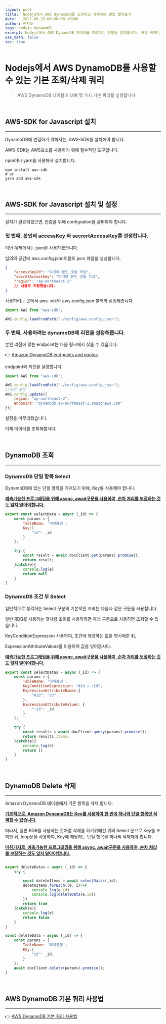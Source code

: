 ```yaml
---
layout: post
title:  Nodejs에서 AWS DynamoDB를 조회하고 삭제하는 방법 알아보기 
date:   2021-06-29 00:00:00 +0900
author: 전지호
tags: nodejs dynamoDB
excerpt: Nodejs에서 AWS DynamoDB 데이터를 조회하는 방법을 알아봅시다. 해당 예제는 aws-sdk for Javasript를 사용합니다.
use_math: false
toc: true
---
```



# Nodejs에서 AWS DynamoDB를 사용할 수 있는 기본 조회/삭제 쿼리

> AWS DynamoDB 테이블에 대해 몇 가지 기본 쿼리를 실행합니다.

<br/>

## AWS-SDK for Javascript 설치

<hr/>

DynamoDB에 연결하기 위해서는, AWS-SDK를 설치해야 합니다.

AWS-SDK는 AWS요소를 사용하기 위해 필수적인 도구입니다.

npm이나 yarn을 사용해서 설치합니다.

``` shell
npm install aws-sdk
# or
yarn add aws-sdk
```
<br/>

## AWS-SDK for Javascript 설치 및 설정

<hr/>

설치가 완료되었으면, 인증을 위해 configration을 살펴봐야 합니다.

### 첫 번째, 본인의 accessKey 와 secrertAccessKey를 설정합니다.

이번 예제에서는 json을 사용하겠습니다.

임의의 공간에 aws.config.json이름의 json 파일을 생성합니다.

``` json
{ 
    "accessKeyId": "여기에 본인 것을 작성", 
    "secretAccessKey": "여기에 본인 것을 작성",
    "region": "ap-northeast-2" 
    // 서울로 지정했습니다.
}
```

사용하려는 곳에서 aws-sdk와 aws.config.json 불러와 설정해줍니다.

``` javascript
import AWS from "aws-sdk";

AWS.config.loadFromPath('./config/aws.config.json');
```

### 두 번째, 사용하려는 dynamoDB에 리전을 설정해줍니다.

본인 리전에 맞는 endpoint는 다음 링크에서 찾을 수 있습니다.

👉 [Amazon DynamoDB endpoints and quotas](https://docs.aws.amazon.com/general/latest/gr/ddb.html)

endpoint와 리전을 설정합니다.

``` javascript
import AWS from "aws-sdk";

AWS.config.loadFromPath('./config/aws.config.json');
//리전 설정
AWS.config.update({
    region: "ap-northeast-2",
    endpoint: "dynamodb.ap-northeast-2.amazonaws.com"
});
```

설정을 마무리했습니다.

이제 데이터를 조회해봅시다.

<br/>

##  DynamoDB 조회

<hr/>

### DynamoDB 단일 항목 Select

DynamoDB에 있는 단일 항목을 가져오기 위해, Key를 사용해야 합니다.

<u><b>예측가능한 프로그래밍을 위해 async, await구문을 사용하여, 순차 처리를 보장하는 것도 잊지 말아야합니다.</b></u>

``` javascript
export const selectData = async (_id) => {
    const params = {
        TableName: '테이블명',
        Key:{
            "id": _id
        }
    };

    try {
        const result = await docClient.get(params).promise();
        return result;
    }catch(e){
        console.log(e)
        return null
    }
}
```

### DynamoDB 조건 부 Select

일반적으로 생각하는 Select 구분의 기본적인 조회는 다음과 같은 구문을 사용합니다.

일반 RDB를 사용하는 것처럼 조회를 사용하려면 아래 구문으로 사용하면 조회할 수 있습니다.

KeyConditionExpression 사용하여, 조건에 해당하는 값을 명시해준 뒤,

ExpressionAttributeValues를 이용하여 값을 넣어줍시다.

<u><b>예측가능한 프로그래밍을 위해 async, await구문을 사용하여, 순차 처리를 보장하는 것도 잊지 말아야합니다.</b></u>

``` javascript
export const selectDatas = async (_id) => {
    const params = {
        TableName: '테이블명',
        KeyConditionExpression: "#id = :id",
        ExpressionAttributeNames:{
            "#id": "id"
        },
        ExpressionAttributeValues: {
            ":id": _id
        }
    };

    try {
        const results = await docClient.query(params).promise();
        return results.Items;
    }catch(e){
        console.log(e)
        return []
    }
}
```

<br/>

##  DynamoDB Delete 삭제

<hr/>

Amazon DynamoDB 테이블에서 기존 항목을 삭제 합니다.

<u><b>기본적으로, Amazon DynamoDB는 Key를 사용하여 한 번에 하나의 단일 항목만 삭제할 수 있습니다.</b></u>

따라서, 일반 RDB를 사용하는 것처럼 삭제를 하기위해선 위의 Select 문으로 Key를 조회한 뒤, loop문을 사용하여, Key에 해당하는 단일 항목을 하나씩 삭제해야 합니다.

<u><b>마찬가지로, 예측가능한 프로그래밍을 위해 async, await구문을 사용하여, 순차 처리를 보장하는 것도 잊지 말아야합니다.</b></u>

``` javascript

export deleteDatas = async (_id) => {
    try {

        const deleteItems = await selectDatas(_id);
        deleteItems.forEach((e, i)=>{
            console.log(e.id)
            console.log(deleteData(e.id))
        })
        return true        
    }catch(e){
        console.log(e)
        return false
    }
}

const deleteData = async (_id) => {
    const params = {
        TableName: '테이블명',
        Key:{
            "id": _id,
        }
    };
    await docClient.delete(params).promise();    
}
```

<br/>

##  AWS DynamoDB 기본 쿼리 사용법

<hr/>

👉 [AWS DynamoDB 기본 쿼리 사용법](https://docs.aws.amazon.com/amazondynamodb/latest/developerguide/GettingStarted.NodeJs.html)